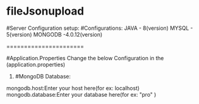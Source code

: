 # fileJsonupload



#Server Configuration setup:
#Configurations:
JAVA - 8(version)
MYSQL - 5(version)
MONGODB -4.0.12(version)

======================

#Application.Properties
Change the below Configuration in the (application.properties)

1. #MongoDB Database:

mongodb.host:Enter your host here(for ex: localhost)
mongodb.database:Enter your database here(for ex: "pro" )


